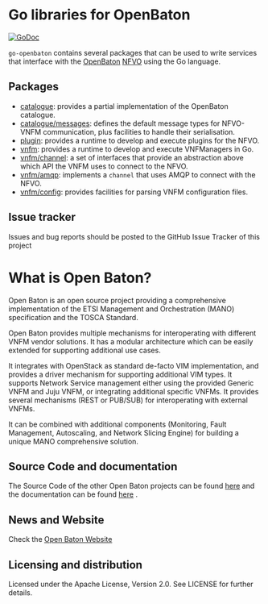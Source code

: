 Go libraries for OpenBaton
==========================

[![GoDoc](https://godoc.org/github.com/mcilloni/go-openbaton?status.svg)](https://godoc.org/github.com/mcilloni/go-openbaton)

`go-openbaton` contains several packages that can be used to write services that interface with the [OpenBaton][openbaton] [NFVO][nfvo] using the Go language.

## Packages

- [catalogue](https://github.com/mcilloni/go-openbaton/tree/master/catalogue): provides a partial implementation of the OpenBaton catalogue.
- [catalogue/messages](https://github.com/mcilloni/go-openbaton/tree/master/catalogue/messages): defines the default message types for NFVO-VNFM communication, plus facilities to handle their serialisation.
- [plugin](https://github.com/mcilloni/go-openbaton/tree/master/plugin): provides a runtime to develop and execute plugins for the NFVO.
- [vnfm](https://github.com/mcilloni/go-openbaton/tree/master/vnfm): provides a runtime to develop and execute VNFManagers in Go.
- [vnfm/channel](https://github.com/mcilloni/go-openbaton/tree/master/vnfm/channel): a set of interfaces that provide an abstraction above which API the VNFM uses to connect to the NFVO.
- [vnfm/amqp](https://github.com/mcilloni/go-openbaton/tree/master/vnfm/): implements a `channel` that uses AMQP to connect with the NFVO.
- [vnfm/config](https://github.com/mcilloni/go-openbaton/tree/master/vnfm/config): provides facilities for parsing VNFM configuration files.

## Issue tracker

Issues and bug reports should be posted to the GitHub Issue Tracker of this project

# What is Open Baton?

Open Baton is an open source project providing a comprehensive implementation of the ETSI Management and Orchestration (MANO) specification and the TOSCA Standard.

Open Baton provides multiple mechanisms for interoperating with different VNFM vendor solutions. It has a modular architecture which can be easily extended for supporting additional use cases. 

It integrates with OpenStack as standard de-facto VIM implementation, and provides a driver mechanism for supporting additional VIM types. It supports Network Service management either using the provided Generic VNFM and Juju VNFM, or integrating additional specific VNFMs. It provides several mechanisms (REST or PUB/SUB) for interoperating with external VNFMs. 

It can be combined with additional components (Monitoring, Fault Management, Autoscaling, and Network Slicing Engine) for building a unique MANO comprehensive solution.

## Source Code and documentation

The Source Code of the other Open Baton projects can be found [here][openbaton-github] and the documentation can be found [here][openbaton-doc] .

## News and Website

Check the [Open Baton Website][openbaton]

## Licensing and distribution
Licensed under the Apache License, Version 2.0. See LICENSE for further details.

[openbaton]: http://openbaton.org
[openbaton-doc]: http://openbaton.org/documentation
[openbaton-github]: http://github.org/openbaton
[nfvo]: https://github.com/openbaton/NFVO
[NFV MANO]:http://docbox.etsi.org/ISG/NFV/Open/Published/gs_NFV-MAN001v010101p%20-%20Management%20and%20Orchestration.pdf
